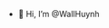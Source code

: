 - 👋 Hi, I’m @WallHuynh

<!---
WallHuynh/WallHuynh is a ✨ special ✨ repository because its `README.md` (this file) appears on your GitHub profile.
You can click the Preview link to take a look at your changes.
--->
